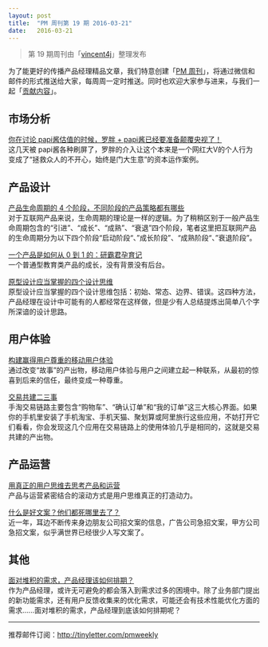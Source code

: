 ```yaml
---
layout: post
title:  "PM 周刊第 19 期 2016-03-21"
date:   2016-03-21
---
```


> 第 19 期周刊由「[vincent4j](http://pmweekly.com/contributors/#vincent4j)」整理发布     

为了能更好的传播产品经理精品文章，我们特意创建「[PM 周刊](http://pmweekly.com/)」，将通过微信和邮件的形式推送给大家，每周周一定时推送。同时也欢迎大家参与进来，与我们一起「[贡献内容](https://github.com/vincent4j/pmweekly.com/issues/new)」。    

## 市场分析

[你在讨论 papi酱估值的时候，罗胖 + papi酱已经要准备颠覆央视了！](http://mp.weixin.qq.com/s?__biz=MzA5NzAzMjIxMw==&mid=402235627&idx=3&sn=ab9b5d3d720226f345f15509ac0932b0&scene=23&srcid=0321WEF68ar1gOgWRgWPbO1r#rd)   
这几天被 papi酱各种刷屏了，罗胖的介入让这个本来是一个网红大V的个人行为变成了“拯救众人的不开心，始终是门大生意”的资本运作案例。   


## 产品设计  

[产品生命周期的 4 个阶段，不同阶段的产品策略都有哪些](http://mp.weixin.qq.com/s?__biz=MjM5OTEwNjI2MA==&mid=403874364&idx=1&sn=a83369d31c6a6a4154b2571063c6feb0&scene=23&srcid=0321o6MWz142xK1ArC2vmVdj#rd)    
对于互联网产品来说，生命周期的理论是一样的逻辑。为了稍稍区别于一般产品生命周期包含的“引进”、“成长”、“成熟”、“衰退”四个阶段，笔者这里把互联网产品的生命周期分为以下四个阶段“启动阶段“、”成长阶段”、“成熟阶段“、”衰退阶段”。
  
[一个产品是如何从 0 到 1 的：研霸君孕育记](http://mp.weixin.qq.com/s?__biz=MzIxMzA5MDY4Mw==&mid=402062861&idx=1&sn=0545bdfb17d1f9bbfbb0c64f365c5b82&scene=23&srcid=0322DAIyOPHRR068ttVcu4y2#rd)   
一个普通型教育类产品的成长，没有背景没有后台。    

[原型设计应当掌握的四个设计思维](http://mp.weixin.qq.com/s?__biz=MjM5NjA3ODI3Ng==&mid=401951493&idx=1&sn=b0b2dad9bbb8045b3c7c7f4572c9c4b7&scene=23&srcid=0316tmuIt0jJDskxNSGj9U6X#rd)   
原型设计应当掌握的四个设计思维包括：初始、常态、边界、错误。这四种方法，产品经理在设计中可能有的人都经常在这样做，但是少有人总结提炼出简单八个字所深谙的设计思路。   

## 用户体验

[构建赢得用户尊重的移动用户体验](http://mp.weixin.qq.com/s?__biz=MjM5NjA3ODI3Ng==&mid=402014054&idx=1&sn=0f6e4b575b2767e99ec3cfa20875c9f0&scene=23&srcid=0321y65wxn71YddRY9fzgeAH#rd)   
通过改变“故事”的产出物，移动用户体验与用户之间建立起一种联系，从最初的惊喜到后来的信任，最终变成一种尊重。  

[交易共建二三事](http://mp.weixin.qq.com/s?__biz=MzAxMTM0ODM4OQ==&mid=404199452&idx=1&sn=d2ef59e6530eb4781058954c2d258fc9&scene=23&srcid=0321jaRhXVDX9IMYJi4uhiLb#rd)   
手淘交易链路主要包含“购物车”、“确认订单”和“我的订单”这三大核心界面。如果你的手机里安装了手机淘宝、手机天猫、聚划算或阿里旅行这些应用，不妨打开它们看看，你会发现这几个应用在交易链路上的使用体验几乎是相同的，这就是交易共建的产出物。  

    

## 产品运营

[用真正的用户思维去思考产品和运营](http://mp.weixin.qq.com/s?__biz=MjM5NTQ5MjIyMA==&mid=405188710&idx=1&sn=81a1c85a5d11acbafc0f49f9d5fa8c37&scene=23&srcid=0321UA6g7yeJcz4FfidbcoCy#rd)   
产品与运营紧密结合的滚动方式是用户思维真正的打造动力。   

[什么是好文案？他们都死哪里去了？](http://mp.weixin.qq.com/s?__biz=MjM5NjAyMzcyMA==&mid=411544301&idx=2&sn=a258aaa01b2e9631a5d53a6931568cbc&scene=23&srcid=03210lIIkdxR7E0HD8Eh0Y48#rd)   
近一年，耳边不断传来身边朋友公司招文案的信息，广告公司急招文案，甲方公司急招文案，似乎满世界已经很少人写文案了。   

## 其他

[面对堆积的需求，产品经理该如何排期？](http://www.woshipm.com/pmd/297766.html)   
作为产品经理，或许无可避免的都会落入到需求过多的困境中。除了业务部门提出的新功能需求，还有用户反馈收集来的优化需求，可能还会有技术性能优化方面的需求......面对堆积的需求，产品经理到底该如何排期呢？   

---
推荐邮件订阅：<http://tinyletter.com/pmweekly>  
      
  
 
